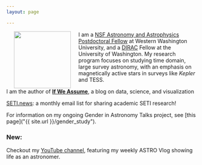 ```yaml
---
layout: page

---
```



<img align="left" src="{{ site.url }}/assets/davenport_head.JPG" hspace="20" width="150">


I am a <a href='https://www.nsf.gov/funding/pgm_summ.jsp?pims_id=5291'>
NSF Astronomy and Astrophysics Postdoctoral Fellow</a> at Western Washington University,
and a [DIRAC](http://dirac.astro.washington.edu) Fellow at the University of Washington.
My research program focuses on studying time domain, large survey astronomy, with an emphasis on magnetically active stars in surveys like <em>Kepler</em> and TESS.
<!-- Here's a partial [list of available research projects](http://jradavenport.github.io/projects/) for students. -->


I am the author of [**If We Assume**](http://www.ifweassume.com), a blog on data, science, and visualization


[SETI.news](http://seti.news): a monthly email list for sharing academic SETI research!

For information on my ongoing Gender in Astronomy Talks project, see [this page]("{{ site.url }}/gender_study").


### New:

Checkout my [YouTube channel](https://www.youtube.com/jamesdavenport), featuring my weekly ASTRO Vlog showing life as an astronomer.
